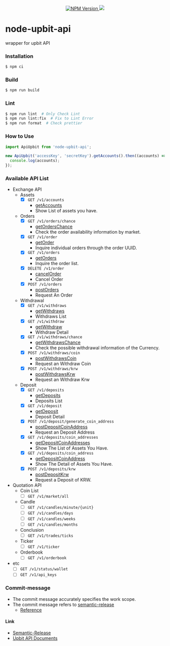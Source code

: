<p align="center">
    <a href="https://www.npmjs.com/package/node-upbit-api">
        <img src="https://img.shields.io/npm/v/node-upbit-api.svg?style=flat-square&colorB=51C838" alt="NPM Version" />
    </a>
    <a href="https://github.com/semantic-release/semantic-release">
        <img src="https://img.shields.io/badge/%20%20%F0%9F%93%A6%F0%9F%9A%80-semantic--release-e10079.svg" />
    </a>
</p>

# node-upbit-api
wrapper for upbit API

### Installation
  ```sh
  $ npm ci
  ```

### Build
  ```sh
  $ npm run build
  ```

### Lint
  ```sh
  $ npm run lint  # Only Check Lint
  $ npm run lint:fix  # Fix to Lint Error
  $ npm run format  # Check prettier
  ```

### How to Use
  ```typescript
  import ApiUpbit from 'node-upbit-api';

  new ApiUpbit('accessKey', 'secretKey').getAccounts().then((accounts) => {
    console.log(accounts);
  });
  ```

### Available API List
  - Exchange API
    - Assets
      - [x] `GET /v1/accounts`
        - [getAccounts](/docs/exchange-api/assets/get-accounts.md)
        - Show List of assets you have.
    - Orders
      - [x] `GET /v1/orders/chance`
        - [getOrdersChance](/docs/exchange-api/orders/get-orders-chance.md)
        - Check the order availability information by market.
      - [x] `GET /v1/order`
        - [getOrder](/docs/exchange-api/orders/get-order.md)
        - Inquire individual orders through the order UUID.
      - [x] `GET /v1/orders`
        - [getOrders](/docs/exchange-api/orders/get-orders.md)
        - Inquire the order list.
      - [x] `DELETE /v1/order`
        - [cancelOrder](/docs/exchange-api/orders/cancel-order.md)
        - Cancel Order
      - [x] `POST /v1/orders`
        - [postOrders](/docs/exchange-api/orders/post-orders.md)
        - Request An Order
    - Withdrawal
      - [x] `GET /v1/withdraws`
        - [getWithdraws](/docs/exchange-api/withdraw/get-withdraws.md)
        - Withdraws List
      - [x] `GET /v1/withdraw`
        - [getWithdraw](/docs/exchange-api/withdraw/get-withdraw.md)
        - Withdraw Detail
      - [x] `GET /v1/withdraws/chance`
        - [getWithdrawsChance](/docs/exchange-api/withdraw/get-withdraws-chance.md)
        - Check the possible withdrawal information of the Currency.
      - [x] `POST /v1/withdraws/coin`
        - [postWithdrawsCoin](/docs/exchange-api/withdraw/post-withdraws-coin.md)
        - Request an Withdraw Coin
      - [x] `POST /v1/withdraws/krw`
        - [postWithdrawsKrw](/docs/exchange-api/withdraw/post-withdraws-krw.md)
        - Request an Withdraw Krw
    - Deposit
      - [x] `GET /v1/deposits`
        - [getDeposits](/docs/exchange-api/deposit/get-deposits.md)
        - Deposits List
      - [x] `GET /v1/deposit`
        - [getDeposit](/docs/exchange-api/deposit/get-deposit.md)
        - Deposit Detail
      - [x] `POST /v1/deposit/generate_coin_address`
        - [postDepositCoinAddress](/docs/exchange-api/deposit/post-deposit-coin-address.md)
        - Request an Deposit Address
      - [x] `GET /v1/deposits/coin_addresses`
        - [getDepositCoinAddresses](/docs/exchange-api/deposit/get-deposit-coin-addresses.md)
        - Show The List of Assets You Have.
      - [x] `GET /v1/deposits/coin_address`
        - [getDepositCoinAddress](/docs//exchange-api/deposit/get-deposit-coin-address.md)
        - Show The Detail of Assets You Have.
      - [x] `POST /v1/deposits/krw`
        - [postDepositKrw](/docs/exchange-api/deposit/post-deposit-krw.md)
        - Request a Deposit of KRW.
  - Quotation API
    - Coin List
      - [ ] `GET /v1/market/all`
    - Candle
      - [ ] `GET /v1/candles/minute/{unit}`
      - [ ] `GET /v1/candles/days`
      - [ ] `GET /v1/candles/weeks`
      - [ ] `GET /v1/candles/months`
    - Conclusion
      - [ ] `GET /v1/trades/ticks`
    - Ticker
      - [ ] `GET /v1/ticker`
    - Orderbook
      - [ ] `GET /v1/orderbook`
  - etc
    - [ ] `GET /v1/status/wallet`
    - [ ] `GET /v1/api_keys`

### Commit-message
  - The commit message accurately specifies the work scope.
  - The commit message refers to [semantic-release](https://github.com/semantic-release/semantic-release#how-does-it-work)
    - [Reference](https://www.conventionalcommits.org/)

#### Link
  - [Semantic-Release](https://github.com/semantic-release/semantic-release)
  - [Upbit API Documents](https://docs.upbit.com/)
